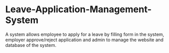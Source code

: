 # Leave-Application-Management-System
A system allows employee to apply for a leave by filling form in the system, employer approve/reject application and admin to manage the website and database of the system.
